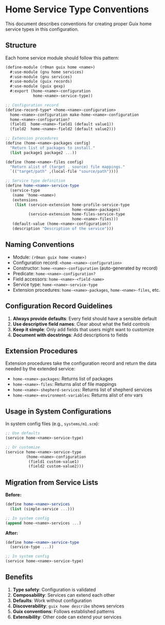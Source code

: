 # Home Service Type Conventions

This document describes conventions for creating proper Guix home service
types in this configuration.

## Structure

Each home service module should follow this pattern:

```scheme
(define-module (r0man guix home <name>)
  #:use-module (gnu home services)
  #:use-module (gnu services)
  #:use-module (guix records)
  #:use-module (guix gexp)
  #:export (home-<name>-configuration
            home-<name>-service-type))

;; Configuration record
(define-record-type* <home-<name>-configuration>
  home-<name>-configuration make-home-<name>-configuration
  home-<name>-configuration?
  (field1  home-<name>-field1 (default value1))
  (field2  home-<name>-field2 (default value2)))

;; Extension procedures
(define (home-<name>-packages config)
  "Return list of packages to install."
  (list package1 package2 ...))

(define (home-<name>-files config)
  "Return alist of (target . source) file mappings."
  `(("target/path" ,(local-file "source/path"))))

;; Service type definition
(define home-<name>-service-type
  (service-type
   (name 'home-<name>)
   (extensions
    (list (service-extension home-profile-service-type
                             home-<name>-packages)
          (service-extension home-files-service-type
                             home-<name>-files)))
   (default-value (home-<name>-configuration))
   (description "Description of the service")))
```

## Naming Conventions

- Module: `(r0man guix home <name>)`
- Configuration record: `<home-<name>-configuration>`
- Constructor: `home-<name>-configuration` (auto-generated by record)
- Predicate: `home-<name>-configuration?`
- Field accessors: `home-<name>-<field-name>`
- Service type: `home-<name>-service-type`
- Extension procedures: `home-<name>-packages`, `home-<name>-files`, etc.

## Configuration Record Guidelines

1. **Always provide defaults**: Every field should have a sensible default
2. **Use descriptive field names**: Clear about what the field controls
3. **Keep it simple**: Only add fields that users might want to customize
4. **Document with docstrings**: Add descriptions to fields

## Extension Procedures

Extension procedures take the configuration record and return the data
needed by the extended service:

- `home-<name>-packages`: Returns list of packages
- `home-<name>-files`: Returns alist of file mappings
- `home-<name>-shepherd-services`: Returns list of shepherd services
- `home-<name>-environment-variables`: Returns alist of env vars

## Usage in System Configurations

In system config files (e.g., `systems/m1.scm`):

```scheme
;; Use defaults
(service home-<name>-service-type)

;; Or customize
(service home-<name>-service-type
         (home-<name>-configuration
          (field1 custom-value1)
          (field2 custom-value2)))
```

## Migration from Service Lists

**Before:**
```scheme
(define home-<name>-services
  (list (simple-service ...)))

;; In system config
(append home-<name>-services ...)
```

**After:**
```scheme
(define home-<name>-service-type
  (service-type ...))

;; In system config
(service home-<name>-service-type)
```

## Benefits

1. **Type safety**: Configuration is validated
2. **Composability**: Services can extend each other
3. **Defaults**: Work without configuration
4. **Discoverability**: `guix home describe` shows services
5. **Guix conventions**: Follows established patterns
6. **Extensibility**: Other code can extend your services

